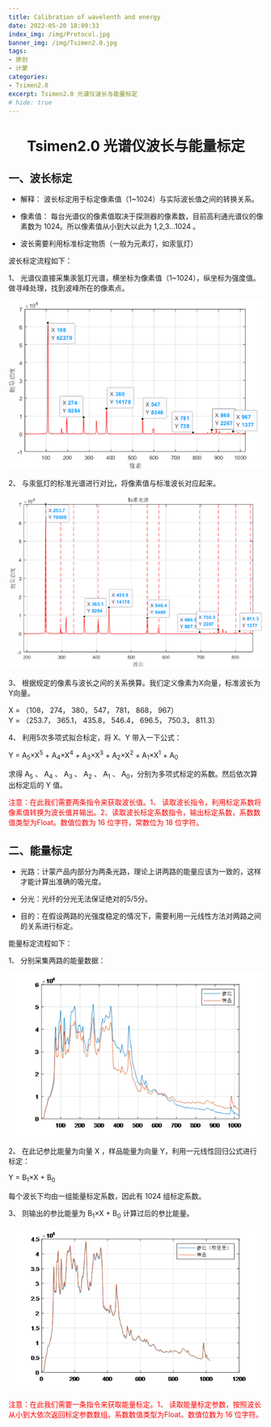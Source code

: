 ```yaml
---
title: Calibration of wavelenth and energy
date: 2022-05-20 18:09:33
index_img: /img/Protocol.jpg
banner_img: /img/Tsimen2.0.jpg
tags:
- 原创
- 计蒙
categories: 
- Tsimen2.0
excerpt: Tsimen2.0 光谱仪波长与能量标定
# hide: true
---
```


# <center>Tsimen2.0 光谱仪波长与能量标定</center>

## 一、波长标定

* 解释： 波长标定用于标定像素值（1~1024）与实际波长值之间的转换关系。

* 像素值： 每台光谱仪的像素值取决于探测器的像素数，目前高利通光谱仪的像素数为 1024。所以像素值从小到大以此为 1,2,3...1024 。

* 波长需要利用标准标定物质（一般为元素灯，如汞氩灯）

波长标定流程如下：

1、 光谱仪直接采集汞氩灯光谱，横坐标为像素值（1~1024），纵坐标为强度值。做寻峰处理，找到波峰所在的像素点。

![采集到的汞氩灯光谱](./Calibration-of-wavelenth-and-energy/WL1.png)

2、 与汞氩灯的标准光谱进行对比，将像素值与标准波长对应起来。

![标准光谱对比](./Calibration-of-wavelenth-and-energy/WL2.png)

3、 根据规定的像素与波长之间的关系换算。我们定义像素为X向量，标准波长为Y向量。

X = （108， 274， 380， 547， 781， 868， 967）  
Y = （253.7， 365.1， 435.8， 546.4， 696.5， 750.3， 811.3）

4、 利用5次多项式拟合标定，将 X、Y 带入一下公式：

Y = A<sub>5</sub>×X<sup>5</sup> + A<sub>4</sub>×X<sup>4</sup> + A<sub>3</sub>×X<sup>3</sup> + A<sub>2</sub>×X<sup>2</sup> + A<sub>1</sub>×X<sup>1</sup>  + A<sub>0</sub>

求得 A<sub>5</sub> 、 A<sub>4</sub> 、 A<sub>3</sub> 、 A<sub>2</sub> 、 A<sub>1</sub> 、 A<sub>0</sub>，分别为多项式标定的系数。然后依次算出标定后的 Y 值。

<font color=red>注意：在此我们需要两条指令来获取波长值。1、 读取波长指令，利用标定系数将像素值转换为波长值并输出。2、读取波长标定系数指令，输出标定系数，系数数值类型为Float。数值位数为 16 位字符，常数位为 18 位字符。</font>


## 二、能量标定

* 光路：计蒙产品内部分为两条光路，理论上讲两路的能量应该为一致的，这样才能计算出准确的吸光度。
* 分光：光纤的分光无法保证绝对的5/5分。

* 目的：在假设两路的光强度稳定的情况下，需要利用一元线性方法对两路之间的关系进行标定。

能量标定流程如下：

1、 分别采集两路的能量数据：

![两路能量数据](./Calibration-of-wavelenth-and-energy/EN1.png)

2、 在此记参比能量为向量 X ，样品能量为向量 Y，利用一元线性回归公式进行标定：

Y = B<sub>1</sub>×X + B<sub>0</sub>

每个波长下均由一组能量标定系数，因此有 1024 组标定系数。

3、 则输出的参比能量为 B<sub>1</sub>×X + B<sub>0</sub> 计算过后的参比能量。

![标定后两路能量](./Calibration-of-wavelenth-and-energy/EN2.png)

<font color=red>注意：在此我们需要一条指令来获取能量标定。1、 读取能量标定参数，按照波长从小到大依次返回标定参数数组。系数数值类型为Float。数值位数为 16 位字符。</font>
























